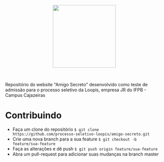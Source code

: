 <p align="center">
  <img height=200 src="https://loopisjr.github.io/images/png.png">
</p><br>

Repositório do website "Amigo Secreto" desenvolvido como teste de admissão 
para o processo seletivo da Loopis, empresa JR do IFPB - Campus Cajazeiras

# Contribuindo

- Faça um clone do repositório ```$ git clone https://github.com/processo-seletivo-loopis/amigo-secreto.git```
- Crie uma nova branch para a sua feature ```$ git checkout -b feature/sua-feature```
- Faça as alterações e dê push ```$ git push origin feature/sua-feature```
- Abra um pull-request para adicionar suas mudanças na branch master
